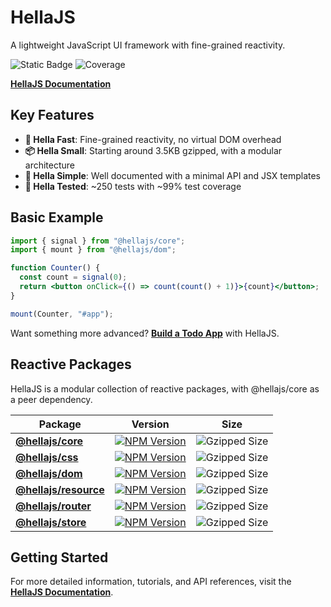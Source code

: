 # HellaJS

A lightweight JavaScript UI framework with fine-grained reactivity.

![Static Badge](https://img.shields.io/badge/status-experimental-orange.svg)
![Coverage](https://img.shields.io/endpoint?url=https://gist.githubusercontent.com/omilli/6df7884e21572b4910c2f21edb658e56/raw/hellajs-coverage.json)

**[HellaJS Documentation](https://hellajs.com)**

## Key Features

- **🚀 Hella Fast**: Fine-grained reactivity, no virtual DOM overhead
- **📦 Hella Small**: Starting around 3.5KB gzipped, with a modular architecture
- **📖 Hella Simple**: Well documented with a minimal API and JSX templates
- **🧪 Hella Tested**: ~250 tests with ~99% test coverage

## Basic Example

```jsx
import { signal } from "@hellajs/core";
import { mount } from "@hellajs/dom";

function Counter() {
  const count = signal(0);
  return <button onClick={() => count(count() + 1)}>{count}</button>;
}

mount(Counter, "#app");
```

Want something more advanced? **[Build a Todo App](https://hellajs.com/learn/tutorials/todo-app)** with HellaJS.

## Reactive Packages

HellaJS is a modular collection of reactive packages, with @hellajs/core as a peer dependency.

| Package | Version | Size |
| --- | --- | --- |
| **[@hellajs/core](packages/core/README.md)** | [![NPM Version](https://img.shields.io/npm/v/@hellajs/core?color=orange)](https://www.npmjs.com/package/@hellajs/core) | ![Gzipped Size](https://img.shields.io/bundlephobia/minzip/@hellajs/core) |
| **[@hellajs/css](packages/css/README.md)** | [![NPM Version](https://img.shields.io/npm/v/@hellajs/css?color=orange)](https://www.npmjs.com/package/@hellajs/css) | ![Gzipped Size](https://img.shields.io/bundlephobia/minzip/@hellajs/css) |
| **[@hellajs/dom](packages/dom/README.md)** | [![NPM Version](https://img.shields.io/npm/v/@hellajs/dom?color=orange)](https://www.npmjs.com/package/@hellajs/dom) | ![Gzipped Size](https://img.shields.io/bundlephobia/minzip/@hellajs/dom) |
| **[@hellajs/resource](packages/resource/README.md)** | [![NPM Version](https://img.shields.io/npm/v/@hellajs/resource?color=orange)](https://www.npmjs.com/package/@hellajs/resource) | ![Gzipped Size](https://img.shields.io/bundlephobia/minzip/@hellajs/resource) |
| **[@hellajs/router](packages/router/README.md)** | [![NPM Version](https://img.shields.io/npm/v/@hellajs/router?color=orange)](https://www.npmjs.com/package/@hellajs/router) | ![Gzipped Size](https://img.shields.io/bundlephobia/minzip/@hellajs/router) |
| **[@hellajs/store](packages/store/README.md)** | [![NPM Version](https://img.shields.io/npm/v/@hellajs/store?color=orange)](https://www.npmjs.com/package/@hellajs/store) | ![Gzipped Size](https://img.shields.io/bundlephobia/minzip/@hellajs/store) |

## Getting Started

For more detailed information, tutorials, and API references, visit the **[HellaJS Documentation](https://hellajs.com)**.

